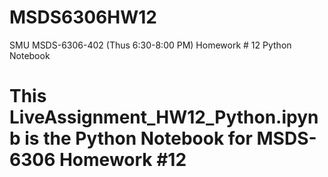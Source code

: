 # MSDS6306HW12
SMU MSDS-6306-402 (Thus 6:30-8:00 PM)  Homework # 12 Python Notebook
# This LiveAssignment_HW12_Python.ipynb is the Python Notebook for MSDS-6306 Homework #12
